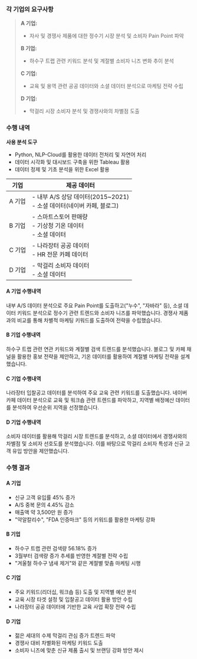 ### 각 기업의 요구사항

> **A 기업:**
>
> - 자사 및 경쟁사 제품에 대한 정수기 시장 분석 및 소비자 Pain Point 파악
>
> **B 기업:**
>
> - 하수구 트랩 관련 키워드 분석 및 계절별 소비자 니즈 변화 추이 분석
>
> **C 기업:**
>
> - 교육 및 용역 관련 공공 데이터와 소셜 데이터 분석으로 마케팅 전략 수립
>
> **D 기업:**
>
> - 막걸리 시장 소비자 분석 및 경쟁사와의 차별점 도출

### 수행 내역

**사용 분석 도구**
- Python, NLP-Cloud를 활용한 데이터 전처리 및 자연어 처리
- 데이터 시각화 및 대시보드 구축을 위한 Tableau 활용
- 데이터 정제 및 기초 분석을 위한 Excel 활용

| 기업 | 제공 데이터 |
|------|------------|
| A 기업 | - 내부 A/S 상담 데이터(2015~2021)<br>- 소셜 데이터(네이버 카페, 블로그) |
| B 기업 | - 스마트스토어 판매량<br>- 기상청 기온 데이터<br>- 소셜 데이터 |
| C 기업 | - 나라장터 공공 데이터<br>- HR 전문 카페 데이터 |
| D 기업 | - 막걸리 소비자 데이터<br>- 소셜 데이터 |

#### **A 기업 수행내역**
내부 A/S 데이터 분석으로 주요 Pain Point를 도출하고("누수", "자바라" 등), 소셜 데이터 키워드 분석으로 정수기 관련 트렌드와 소비자 니즈를 파악했습니다. 경쟁사 제품과의 비교를 통해 차별적 마케팅 키워드를 도출하여 전략을 수립했습니다.

#### **B 기업 수행내역**
하수구 트랩 관련 연관 키워드와 계절별 검색 트렌드를 분석했습니다. 블로그 및 카페 채널을 활용한 홍보 전략을 제안하고, 기온 데이터를 활용하여 계절별 마케팅 전략을 설계했습니다.

#### **C 기업 수행내역**
나라장터 입찰공고 데이터를 분석하여 주요 교육 관련 키워드를 도출했습니다. 네이버 카페 데이터 분석으로 교육 및 워크숍 관련 트렌드를 파악하고, 지역별 배정예산 데이터를 분석하여 우선순위 지역을 선정했습니다.

#### **D 기업 수행내역**
소비자 데이터를 활용해 막걸리 시장 트렌드를 분석하고, 소셜 데이터에서 경쟁사와의 차별점 및 소비자 선호도를 분석했습니다. 이를 바탕으로 막걸리 소비자 특성과 신규 고객 유입 방안을 제안했습니다.

### 수행 결과

#### **A 기업**
- 신규 고객 유입률 45% 증가
- A/S 중복 문의 4.45% 감소
- 매출액 약 3,500만 원 증가
- "약알칼리수", "FDA 인증마크" 등의 키워드를 활용한 마케팅 강화

#### **B 기업**
- 하수구 트랩 관련 검색량 56.18% 증가
- 3월부터 검색량 증가 추세를 반영한 계절별 전략 수립
- "겨울철 하수구 냄새 제거"와 같은 계절별 맞춤 마케팅 시행

#### **C 기업**
- 주요 키워드(리더십, 워크숍 등) 도출 및 지역별 예산 분석
- 교육 시장 타겟 설정 및 입찰공고 데이터 활용 방안 수립
- 나라장터 공공 데이터에 기반한 교육 사업 확장 전략 수립

#### **D 기업**
- 젊은 세대의 수제 막걸리 관심 증가 트렌드 파악
- 경쟁사 대비 차별화된 마케팅 키워드 도출
- 소비자 니즈에 맞춘 신규 제품 출시 및 브랜딩 강화 방안 제시
 
